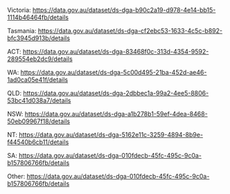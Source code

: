 
Victoria:
https://data.gov.au/dataset/ds-dga-b90c2a19-d978-4e14-bb15-1114b46464fb/details

Tasmania:
https://data.gov.au/dataset/ds-dga-cf2ebc53-1633-4c5c-b892-bfc3945d913b/details

ACT:
https://data.gov.au/dataset/ds-dga-83468f0c-313d-4354-9592-289554eb2dc9/details

WA:
https://data.gov.au/dataset/ds-dga-5c00d495-21ba-452d-ae46-1ad0ca05e41f/details

QLD:
https://data.gov.au/dataset/ds-dga-2dbbec1a-99a2-4ee5-8806-53bc41d038a7/details

NSW:
https://data.gov.au/dataset/ds-dga-a1b278b1-59ef-4dea-8468-50eb09967f18/details

NT:
https://data.gov.au/dataset/ds-dga-5162e11c-3259-4894-8b9e-f44540b6cb11/details

SA:
https://data.gov.au/dataset/ds-dga-010fdecb-45fc-495c-9c0a-b157806766fb/details

Other:
https://data.gov.au/dataset/ds-dga-010fdecb-45fc-495c-9c0a-b157806766fb/details

